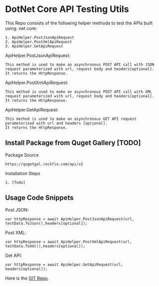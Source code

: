 # DotNet Core API Testing Utils

This Repo consists of the following helper methods to test the APIs built using .net core: 
    
    1. ApiHelper.PostJsonApiRequest
    2. ApiHelper.PostXmlApiRequest
    3. ApiHelper.GetApiRequest      


ApiHelper.PostJsonApiRequest:

    This method is used to make an asynchronous POST API call with JSON request parameterized with url, request body and headers[optional].
    It returns the HttpResponse.
    
ApiHelper.PostXmlApiRequest:

    This method is used to make an asynchronous POST API call with XML request parameterized with url, request body and headers[optional].
    It returns the HttpResponse.
ApiHelper.GetApiRequest:

    This method is used to make an asynchronous GET API request parameterized with url and headers [optional].
    It returns the HttpResponse.

## Install Package from Quget Gallery [TODO]

Package Source
      
    https://qugetgal.rockfin.com/api/v2

Installation Steps   

    1. [Todo]
## Usage Code Snippets

Post JSON:

    var httpResponse = await ApiHelper.PostJsonApiRequest(url, testData.ToJson(),headers[optional]);
Post XML:
 
    var httpResponse = await ApiHelper.PostXmlApiRequest(url, testData.ToXml(),headers[optional]);
    
Get API:

    var httpResponse = await ApiHelper.GetApiRequest(url, headers[optional]);
Here is the  [GIT Repo](https://git.rockfin.com/QAPOW/QAPOW_CSharpApiUtils_DotNetCore).


